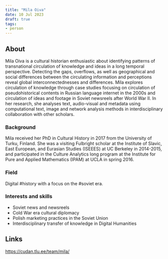 ```yaml
---
title: "Mila Oiva"
date: 10 Jul 2023
draft: true
tags:
- person
---
```


## About
Mila Oiva is a cultural historian enthusiastic about identifying patterns of transnational circulation of knowledge and ideas in a long temporal perspective. Detecting the gaps, overflows, as well as geographical and social differences between the circulating information and perceptions reveal global interconnectednesses and differences. Mila explores circulation of knowledge through case studies focusing on circulation of pseudohistorical contents in Russian language internet in the 2000s and circulation of ideas and footage in Soviet newsreels after World War II. In her research, she analyses text, audio-visual and metadata using computational text, image and network analysis methods in interdisciplinary collaboration with other scholars.

### Background
Mila received her PhD in Cultural History in 2017 from the University of Turku, Finland. She was a visiting Fulbright scholar at the Institute of Slavic, East European, and Eurasian Studies (ISEEES) at UC Berkeley in 2014-2015, and participated in the Culture Analytics long program at the Institute for Pure and Applied Mathematics (IPAM) at UCLA in spring 2016.

### Field

Digital #history with a focus on the #soviet era.

### Interests and skills
- Soviet news and newsreels
- Cold War era cultural diplomacy
- Polish marketing practices in the Soviet Union
- Interdisciplinary transfer of knowledge in Digital Humanities

## Links
https://cudan.tlu.ee/team/mila/